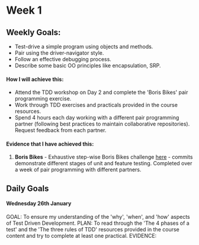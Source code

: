 # Week 1

## Weekly Goals:
- Test-drive a simple program using objects and methods.
- Pair using the driver-navigator style.
- Follow an effective debugging process.
- Describe some basic OO principles like encapsulation, SRP.

#### How I will achieve this:
- Attend the TDD workshop on Day 2 and complete the 'Boris Bikes' pair programming exercise.
- Work through TDD exercises and practicals provided in the course resources. 
- Spend 4 hours each day working with a different pair programming partner (following best practices to maintain collaborative repositories). Request feedback from each partner.

#### Evidence that I have achieved this:
1. **Boris Bikes** - Exhaustive step-wise Boris Bikes challenge [here](https://github.com/SarahM55/boris_bikes.git) - commits demonstrate different stages of unit and feature testing. Completed over a week of pair programming with different partners.


## Daily Goals

#### Wednesday 26th January
GOAL: To ensure my understanding of the 'why', 'when', and 'how' aspects of Test Driven Development.
PLAN: To read through the 'The 4 phases of a test' and the 'The three rules of TDD' resources provided in the course content and try to complete at least one practical.
EVIDENCE: